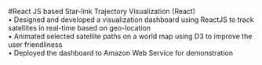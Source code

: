 #React JS based Star-link Trajectory Visualization (React)  
•	Designed and developed a visualization dashboard using ReactJS to track satellites in real-time based on geo-location  
•	Animated selected satellite paths on a world map using D3 to improve the user friendliness  
•	Deployed the dashboard to Amazon Web Service for demonstration  
